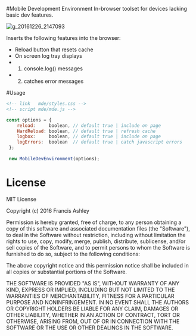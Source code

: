 #Mobile Development Environment
In-browser toolset for devices lacking basic dev features.

![g_20161226_2147093](https://cloud.githubusercontent.com/assets/12685308/21486950/dc803590-cbb5-11e6-922e-78e4a59ad59c.gif)

Inserts the following features into the browser:
- Reload button that resets cache
- On screen log tray displays
- 1) console.log() messages
- 2) catches error messages

#Usage
```html
<!-- link   mde/styles.css -->
<!-- script mde/mde.js -->
```
```javascript
const options = {
    reload:     boolean, // default true | include on page
    HardReload: boolean, // default true | refresh cache
    logbox:     boolean, // default true | include on page
    logErrors:  boolean  // default true | catch javascript errors
 };
 
 new MobileDevEnvironment(options);
 ```

# License

MIT License

Copyright (c) 2016 Francis Ashley

Permission is hereby granted, free of charge, to any person obtaining a copy
of this software and associated documentation files (the "Software"), to deal
in the Software without restriction, including without limitation the rights
to use, copy, modify, merge, publish, distribute, sublicense, and/or sell
copies of the Software, and to permit persons to whom the Software is
furnished to do so, subject to the following conditions:

The above copyright notice and this permission notice shall be included in all
copies or substantial portions of the Software.

THE SOFTWARE IS PROVIDED "AS IS", WITHOUT WARRANTY OF ANY KIND, EXPRESS OR
IMPLIED, INCLUDING BUT NOT LIMITED TO THE WARRANTIES OF MERCHANTABILITY,
FITNESS FOR A PARTICULAR PURPOSE AND NONINFRINGEMENT. IN NO EVENT SHALL THE
AUTHORS OR COPYRIGHT HOLDERS BE LIABLE FOR ANY CLAIM, DAMAGES OR OTHER
LIABILITY, WHETHER IN AN ACTION OF CONTRACT, TORT OR OTHERWISE, ARISING FROM,
OUT OF OR IN CONNECTION WITH THE SOFTWARE OR THE USE OR OTHER DEALINGS IN THE
SOFTWARE.
